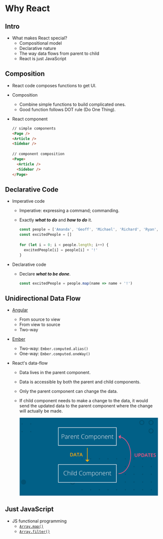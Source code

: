 # Why React

## Intro
- What makes React special?
  - Compositional model
  - Declarative nature
  - The way data flows from parent to child
  - React is just JavaScript

## Composition
- React code composes functions to get UI.
- Composition
  - Combine simple functions to build complicated ones.
  - Good function follows DOT rule (Do One Thing).
- React component

  ```html
  // simple components
  <Page />
  <Article />
  <Sidebar />

  // component composition
  <Page>
    <Article />
    <Sidebar />
  </Page>
  ```

## Declarative Code
- Imperative code
  - Imperative: expressing a command; commanding.
  - Exactly ***what to do*** and ***how to do*** it.

    ```js
    const people = ['Amanda', 'Geoff', 'Michael', 'Richard', 'Ryan', 'Tyler']
    const excitedPeople = []

    for (let i = 0; i < people.length; i++) {
      excitedPeople[i] = people[i] + '!'
    }
    ```

- Declarative code
  - Declare ***what to be done***.

    ```js
    const excitedPeople = people.map(name => name + '!')
    ```

## Unidirectional Data Flow
- [Angular](https://angular.io/guide/template-syntax#binding-syntax-an-overview)
  - From source to view
  - From view to source
  - Two-way
- [Ember](https://guides.emberjs.com/v2.13.0/object-model/bindings/)
  - Two-way: `Ember.computed.alias()`
  - One-way: `Ember.computed.oneWay()`

- React's data-flow
  - Data lives in the parent component.
  - Data is accessible by both the parent and child components.
  - Only the parent component can change the data.
  - If child component needs to make a change to the data, it would send the updated data to the parent component where the change will actually be made.

    ![](images/data-flow.png)

## Just JavaScript

- JS functional programming
  - [`Array.map()`](https://developer.mozilla.org/en-US/docs/Web/JavaScript/Reference/Global_Objects/Array/map)
  - [`Array.filter()`](https://developer.mozilla.org/en-US/docs/Web/JavaScript/Reference/Global_Objects/Array/filter)
